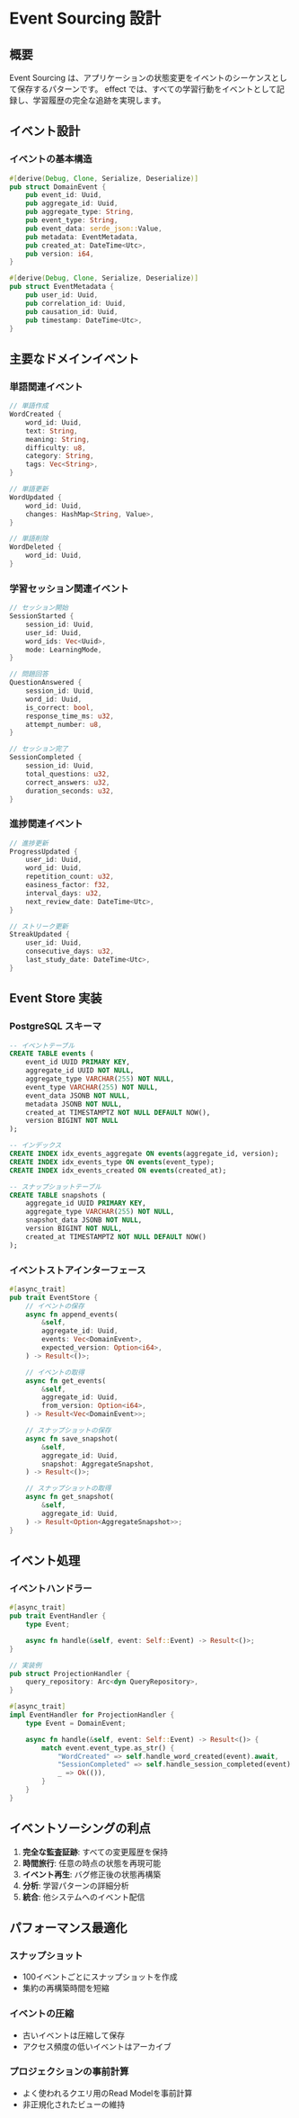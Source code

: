 # Event Sourcing 設計

## 概要

Event Sourcing は、アプリケーションの状態変更をイベントのシーケンスとして保存するパターンです。
effect では、すべての学習行動をイベントとして記録し、学習履歴の完全な追跡を実現します。

## イベント設計

### イベントの基本構造

```rust
#[derive(Debug, Clone, Serialize, Deserialize)]
pub struct DomainEvent {
    pub event_id: Uuid,
    pub aggregate_id: Uuid,
    pub aggregate_type: String,
    pub event_type: String,
    pub event_data: serde_json::Value,
    pub metadata: EventMetadata,
    pub created_at: DateTime<Utc>,
    pub version: i64,
}

#[derive(Debug, Clone, Serialize, Deserialize)]
pub struct EventMetadata {
    pub user_id: Uuid,
    pub correlation_id: Uuid,
    pub causation_id: Uuid,
    pub timestamp: DateTime<Utc>,
}
```

## 主要なドメインイベント

### 単語関連イベント

```rust
// 単語作成
WordCreated {
    word_id: Uuid,
    text: String,
    meaning: String,
    difficulty: u8,
    category: String,
    tags: Vec<String>,
}

// 単語更新
WordUpdated {
    word_id: Uuid,
    changes: HashMap<String, Value>,
}

// 単語削除
WordDeleted {
    word_id: Uuid,
}
```

### 学習セッション関連イベント

```rust
// セッション開始
SessionStarted {
    session_id: Uuid,
    user_id: Uuid,
    word_ids: Vec<Uuid>,
    mode: LearningMode,
}

// 問題回答
QuestionAnswered {
    session_id: Uuid,
    word_id: Uuid,
    is_correct: bool,
    response_time_ms: u32,
    attempt_number: u8,
}

// セッション完了
SessionCompleted {
    session_id: Uuid,
    total_questions: u32,
    correct_answers: u32,
    duration_seconds: u32,
}
```

### 進捗関連イベント

```rust
// 進捗更新
ProgressUpdated {
    user_id: Uuid,
    word_id: Uuid,
    repetition_count: u32,
    easiness_factor: f32,
    interval_days: u32,
    next_review_date: DateTime<Utc>,
}

// ストリーク更新
StreakUpdated {
    user_id: Uuid,
    consecutive_days: u32,
    last_study_date: DateTime<Utc>,
}
```

## Event Store 実装

### PostgreSQL スキーマ

```sql
-- イベントテーブル
CREATE TABLE events (
    event_id UUID PRIMARY KEY,
    aggregate_id UUID NOT NULL,
    aggregate_type VARCHAR(255) NOT NULL,
    event_type VARCHAR(255) NOT NULL,
    event_data JSONB NOT NULL,
    metadata JSONB NOT NULL,
    created_at TIMESTAMPTZ NOT NULL DEFAULT NOW(),
    version BIGINT NOT NULL
);

-- インデックス
CREATE INDEX idx_events_aggregate ON events(aggregate_id, version);
CREATE INDEX idx_events_type ON events(event_type);
CREATE INDEX idx_events_created ON events(created_at);

-- スナップショットテーブル
CREATE TABLE snapshots (
    aggregate_id UUID PRIMARY KEY,
    aggregate_type VARCHAR(255) NOT NULL,
    snapshot_data JSONB NOT NULL,
    version BIGINT NOT NULL,
    created_at TIMESTAMPTZ NOT NULL DEFAULT NOW()
);
```

### イベントストアインターフェース

```rust
#[async_trait]
pub trait EventStore {
    // イベントの保存
    async fn append_events(
        &self,
        aggregate_id: Uuid,
        events: Vec<DomainEvent>,
        expected_version: Option<i64>,
    ) -> Result<()>;

    // イベントの取得
    async fn get_events(
        &self,
        aggregate_id: Uuid,
        from_version: Option<i64>,
    ) -> Result<Vec<DomainEvent>>;

    // スナップショットの保存
    async fn save_snapshot(
        &self,
        aggregate_id: Uuid,
        snapshot: AggregateSnapshot,
    ) -> Result<()>;

    // スナップショットの取得
    async fn get_snapshot(
        &self,
        aggregate_id: Uuid,
    ) -> Result<Option<AggregateSnapshot>>;
}
```

## イベント処理

### イベントハンドラー

```rust
#[async_trait]
pub trait EventHandler {
    type Event;

    async fn handle(&self, event: Self::Event) -> Result<()>;
}

// 実装例
pub struct ProjectionHandler {
    query_repository: Arc<dyn QueryRepository>,
}

#[async_trait]
impl EventHandler for ProjectionHandler {
    type Event = DomainEvent;

    async fn handle(&self, event: Self::Event) -> Result<()> {
        match event.event_type.as_str() {
            "WordCreated" => self.handle_word_created(event).await,
            "SessionCompleted" => self.handle_session_completed(event).await,
            _ => Ok(()),
        }
    }
}
```

## イベントソーシングの利点

1. **完全な監査証跡**: すべての変更履歴を保持
2. **時間旅行**: 任意の時点の状態を再現可能
3. **イベント再生**: バグ修正後の状態再構築
4. **分析**: 学習パターンの詳細分析
5. **統合**: 他システムへのイベント配信

## パフォーマンス最適化

### スナップショット

- 100イベントごとにスナップショットを作成
- 集約の再構築時間を短縮

### イベントの圧縮

- 古いイベントは圧縮して保存
- アクセス頻度の低いイベントはアーカイブ

### プロジェクションの事前計算

- よく使われるクエリ用のRead Modelを事前計算
- 非正規化されたビューの維持
